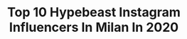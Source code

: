 ---
title: Top 10 Hypebeast Instagram Influencers In Milan In 2020
description: >-
  Find top hypebeast Instagram influencers in Milan in 2020. Most popular hashtags: #hypebeast #milano #halloween #fashion.
platform: Instagram
profiles:
  - username: "nel_rider"
    fullname: >-
      ♻️NEL CARPENTARI♻️
    location: "Italy"
    followers: 26633
    engagement: 1167
    commentsToLikes: 0.017106
    id: ck5bvenogji980i11tplesh2o
    verified: false
    hashtags: "#jawnsondeck, #skatepark, #lake, #apple"
  - username: "fedegugu"
    fullname: >-
      FedeGugu*
    location: "Italy"
    followers: 2075
    engagement: 2007
    commentsToLikes: 0.072294
    id: ck5zrzagyxj610i14bhgcg365
    verified: false
    hashtags: "#halloween, #studio, #suit, #iphone"
  - username: "irenecorridori"
    fullname: >-
      Irene Corridori
    location: "Italy"
    followers: 15053
    engagement: 1138
    commentsToLikes: 0.515153
    id: ck5q64iktvwu40i11t0zbdmix
    verified: false
    hashtags: "#ad, #jordans1onhead, #footlockereuforher, #mooseknuckles"
  - username: "floriatascione"
    fullname: >-
      Floria Tascione
    location: "Italy"
    followers: 25102
    engagement: 1425
    commentsToLikes: 0.010136
    id: ck5hq09bqs9tl0i11hn7t03w4
    verified: false
    hashtags: "#reebokclassics, #hbxwm, #rider, #ad"
  - username: "tedeschiadriana"
    fullname: >-
      Adriana Tedeschi - L U C E
    location: "Italy"
    followers: 8467
    engagement: 637
    commentsToLikes: 0.055827
    id: ck15rzs9laiq60i19381q6qvd
    verified: false
    hashtags: "#ernia, #islandrecords, #backstagevideo, #model"
  - username: "a.carolanne"
    fullname: >-
      Carol Anne 🦋 | #Sneakerhead
    location: "Italy"
    followers: 11336
    engagement: 956
    commentsToLikes: 0.213941
    id: ck8t3fx5k33qt0j78sa5bnw8l
    verified: false
    hashtags: "#jordans, #jordan23, #hypebeasts, #milanoduomo"
  - username: "mxrlsricky"
    fullname: >-
      R I C C A R D O  R U G G E R I
    location: "Italy"
    followers: 21893
    engagement: 773
    commentsToLikes: 2.750174
    id: ck1357ljm03lh0i19dpa23b34
    verified: false
    hashtags: "#airmaxday, #halloweenmakeup, #supreme, #airmax90"
  - username: "lucat10"
    fullname: >-
      Gianluca  Tosques
    location: "Italy"
    followers: 12782
    engagement: 443
    commentsToLikes: 0.062677
    id: ck5hljoydkcbb0i11et6j3dkr
    verified: false
    hashtags: "#lonelyplanet, #nightlife, #finoadomani, #homepro"
  - username: "hi.meth"
    fullname: >-
      Meth🐺
    location: "Italy"
    followers: 34959
    engagement: 2161
    commentsToLikes: 0.174766
    id: ck8wftkthg8l40j78lwpjkuqa
    verified: false
    hashtags: "#menfashion, #design, #zombie, #insta"
  - username: "rich_kids_milano"
    fullname: >-
      rich_kids_milano
    location: "Italy"
    followers: 39998
    engagement: 752
    commentsToLikes: 0.015110
    id: ck8t46u1d5pc30j780ycks9q4
    verified: false
    hashtags: "#stacks, #negocios, #mentalidadmillonaria, #moscow"
---